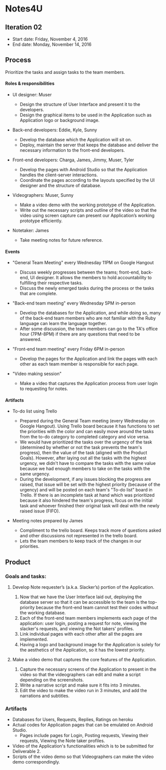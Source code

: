 ﻿# Notes4U

## Iteration 02

 * Start date: Friday, November 4, 2016
 * End date: Monday, November 14, 2016

## Process

Prioritize the tasks and assign tasks to the team members.

#### Roles & responsibilities

* UI designer: Muser
   * Design the structure of User Interface and present it to the developers.
   * Design the graphical items to be used in the Application such as Application logo or background image.

* Back-end developers: Eddie, Kyle, Sunny
   * Develop the database which the Application will sit on.
   * Deploy, maintain the server that keeps the database and deliver the necessary information to the front-end developers.
   
* Front-end developers: Charga, James, Jimmy, Muser, Tyler
   * Develop the pages with Android Studio so that the Application handles the client-server interactions.
   * Coordinate the pages according to the layouts specified by the UI designer and the structure of database.
   
* Videographers: Muser, Sunny
   * Make a video demo with the working prototype of the Application.
   * Write out the necessary scripts and outline of the video so that the video using screen capture can present our Application’s working prototype efficiently.
   
* Notetaker: James
  * Take meeting notes for future reference.

#### Events

* "General Team Meeting" every Wednesday 11PM on Google Hangout
   * Discuss weekly progresses between the teams; front-end, back-end, UI designer. It allows the members to hold accountability to fulfilling their respective tasks.
   * Discuss the newly emerged tasks during the process or the tasks that are complete.

* "Back-end team meeting" every Wednesday 5PM in-person
   * Develop the databases for the Application, and while doing so, many of the back-end team members who are not familiar with the Ruby language can learn the language together.
   * After some discussion, the team members can go to the TA's office hour (7PM-8PM) if there are any questions that need to be answered.

* "Front-end team meeting" every Friday 6PM in-person
  * Develop the pages for the Application and link the pages with each other as each team member is responsible for each page.

* "Video making session"
   * Make a video that captures the Application process from user login to requesting for notes.

#### Artifacts

* To-do list using Trello
   * Prepared during the General Team meeting (every Wednesday on Google Hangout). Using Trello board because it has functions to set the priorities with the color and can easily move around the tasks from the to-do category to completed category and vice versa.
   * We would have prioritized the tasks over the urgency of the task (determined by whether or not the task prevents the team's progress), then the value of the task (aligned with the Product Goals). However, after laying out all the tasks with the highest urgency, we didn't have to compare the tasks with the same value because we had enough members to take on the tasks with the same urgency. 
   * During the development, if any issues blocking the progress are raised, that issue will be set with the highest priority (because of the urgency) and will be posted on each team's "To-do list" board in Trello. If there is an incomplete task at hand which was prioritized because it also hindered the team's progress, focus on the initial task and whoever finished their original task will deal with the newly raised issue (FIFO).
   
* Meeting notes prepared by James
  * Compliment to the trello board. Keeps track more of questions asked and other discussions not represented in the trello board.
  * Lets the team members to keep track of the changes in our priorities.

## Product

### Goals and tasks:

1. Develop Note requester’s (a.k.a. Slacker’s) portion of the Application.
   1. Now that we have the User Interface laid out, deploying the database server so that it can be accessible to the team is the top-priority because the front-end team cannot test their codes without the working database.
   2. Each of the front-end team members implements each page of the application: user login, posting a request for note, viewing the slacker's requests, and viewing the Not takers' profiles.
   3. Link individual pages with each other after all the pages are implemented.
   4. Having a logo and background image for the Application is solely for the aesthetics of the Application, so it has the lowest priority.

2. Make a video demo that captures the core features of the Application.
   1. Capture the necessary screens of the Application to present in the video so that the videographers can edit and make a script depending on the screenshots.
   2. Write a narrative script and make sure it fits into 3 minutes.
   3. Edit the video to make the video run in 3 minutes, and add the narrations and subtitles.


### Artifacts

* Databases for Users, Requests, Replies, Ratings on heroku
* Actual codes for Application pages that can be emulated on Android Studio.
  * Pages include pages for Login, Posting requests, Viewing their requests, Viewing the Note taker profiles.
* Video of the Application's functionalities which is to be submitted for Deliverable 2.
* Scripts of the video demo so that Videographers can make the video demo correspondingly.

